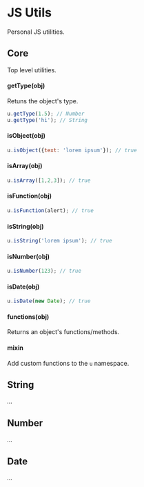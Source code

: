 JS Utils
=========

Personal JS utilities.

## Core
Top level utilities.

#### getType(obj)
Retuns the object's type.
```javascript
u.getType(1.5); // Number
u.getType('hi'); // String
```

#### isObject(obj)
```javascript
u.isObject({text: 'lorem ipsum'}); // true
```

#### isArray(obj)
```javascript
u.isArray([1,2,3]); // true
```

#### isFunction(obj)
```javascript
u.isFunction(alert); // true
```

#### isString(obj)
```javascript
u.isString('lorem ipsum'); // true
```

#### isNumber(obj)
```javascript
u.isNumber(123); // true
```

#### isDate(obj)
```javascript
u.isDate(new Date); // true
```

#### functions(obj)
Returns an object's functions/methods.

#### mixin
Add custom functions to the `u` namespace.




## String
_..._




## Number
_..._




## Date
_..._
